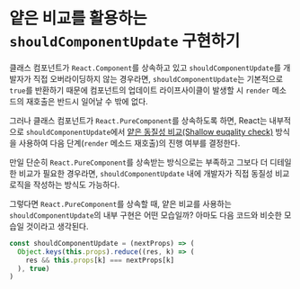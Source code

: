 # 얕은 비교를 활용하는 `shouldComponentUpdate` 구현하기

클래스 컴포넌트가 `React.Component`를 상속하고 있고 `shouldComponentUpdate`를 개발자가 직접 오버라이딩하지 않는 경우라면, `shouldComponentUpdate`는 기본적으로 `true`를 반환하기 때문에 컴포넌트의 업데이트 라이프사이클이 발생할 시 `render` 메소드의 재호출은 반드시 일어날 수 밖에 없다.

그러나 클래스 컴포넌트가 `React.PureComponent`를 상속하도록 하면, React는 내부적으로 `shouldComponentUpdate`에서 [얕은 동질성 비교(Shallow euqality check)](https://github.com/chayeoi/TIL/blob/master/react/performance-optimization/equality-comparison.md) 방식을 사용하여 다음 단계(`render` 메소드 재호출)의 진행 여부를 결정한다.

만일 단순히 `React.PureComponent`를 상속받는 방식으로는 부족하고 그보다 더 디테일한 비교가 필요한 경우라면, `shouldComponentUpdate` 내에 개발자가 직접 동질성 비교 로직을 작성하는 방식도 가능하다.

그렇다면 `React.PureComponent`를 상속할 때, 얕은 비교를 사용하는 `shouldComponentUpdate`의 내부 구현은 어떤 모습일까? 아마도 다음 코드와 비슷한 모습일 것이라고 생각된다.

```javascript
const shouldComponentUpdate = (nextProps) => (
  Object.keys(this.props).reduce((res, k) => (
    res && this.props[k] === nextProps[k]
  ), true)
)
```
